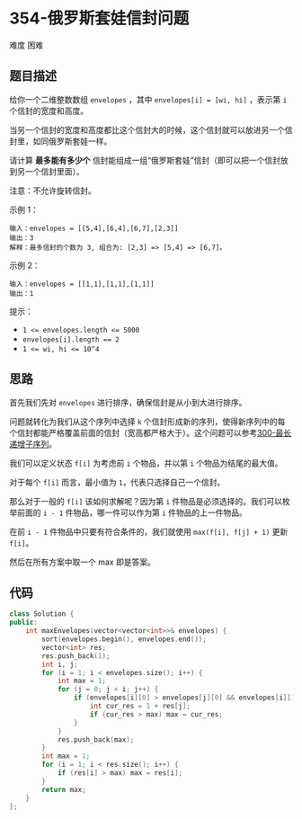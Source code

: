 # 354-俄罗斯套娃信封问题

难度 困难



## 题目描述

给你一个二维整数数组 `envelopes` ，其中 `envelopes[i] = [wi, hi]` ，表示第 `i` 个信封的宽度和高度。

当另一个信封的宽度和高度都比这个信封大的时候，这个信封就可以放进另一个信封里，如同俄罗斯套娃一样。

请计算 **最多能有多少个** 信封能组成一组“俄罗斯套娃”信封（即可以把一个信封放到另一个信封里面）。

注意：不允许旋转信封。


示例 1：
```
输入：envelopes = [[5,4],[6,4],[6,7],[2,3]]
输出：3
解释：最多信封的个数为 3, 组合为: [2,3] => [5,4] => [6,7]。
```
示例 2：
```
输入：envelopes = [[1,1],[1,1],[1,1]]
输出：1
```

提示：

- `1 <= envelopes.length <= 5000`
- `envelopes[i].length == 2`
- `1 <= wi, hi <= 10^4`



## 思路

首先我们先对 `envelopes` 进行排序，确保信封是从小到大进行排序。

问题就转化为我们从这个序列中选择 `k` 个信封形成新的序列，使得新序列中的每个信封都能严格覆盖前面的信封（宽高都严格大于）。这个问题可以参考[300-最长递增子序列](0300-最长递增子序列.md)。

我们可以定义状态 `f[i]` 为考虑前 `i` 个物品，并以第 `i` 个物品为结尾的最大值。

对于每个 `f[i]` 而言，最小值为 `1`，代表只选择自己一个信封。

那么对于一般的 `f[i]` 该如何求解呢？因为第 `i` 件物品是必须选择的。我们可以枚举前面的 `i - 1` 件物品，哪一件可以作为第 `i` 件物品的上一件物品。

在前 `i - 1` 件物品中只要有符合条件的，我们就使用 `max(f[i], f[j] + 1)` 更新 `f[i]`。

然后在所有方案中取一个 max 即是答案。



## 代码

```c++
class Solution {
public:
    int maxEnvelopes(vector<vector<int>>& envelopes) {
        sort(envelopes.begin(), envelopes.end());
        vector<int> res;
        res.push_back(1);
        int i, j;
        for (i = 1; i < envelopes.size(); i++) {
            int max = 1;
            for (j = 0; j < i; j++) {
                if (envelopes[i][0] > envelopes[j][0] && envelopes[i][1] > envelopes[j][1]) {
                    int cur_res = 1 + res[j];
                    if (cur_res > max) max = cur_res;
                }
            }
            res.push_back(max);
        }
        int max = 1;
        for (i = 1; i < res.size(); i++) {
            if (res[i] > max) max = res[i];
        }
        return max;
    }
};
```

